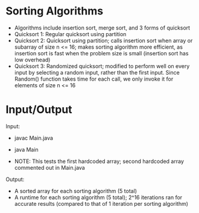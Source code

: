 # Sorting Algorithms
- Algorithms include insertion sort, merge sort, and 3 forms of quicksort
- Quicksort 1: Regular quicksort using partition
- Quicksort 2: Quicksort using partition; calls insertion sort when array or subarray of size n <= 16; makes sorting algorithm more efficient, as insertion sort is fast when the problem size is small (insertion sort has low overhead)
- Quicksort 3: Randomized quicksort; modified to perform well on every input by selecting a random input, rather than the first input. Since Random() function takes time for each call, we only invoke it for elements of size n <= 16

# Input/Output

Input:
- javac Main.java
- java Main

- NOTE: This tests the first hardcoded array; second hardcoded array commented out in Main.java

Output:
- A sorted array for each sorting algorithm (5 total)
- A runtime for each sorting algorithm (5 total); 2^16 iterations ran for accurate results (compared to that of 1 iteration per sorting algorithm)
